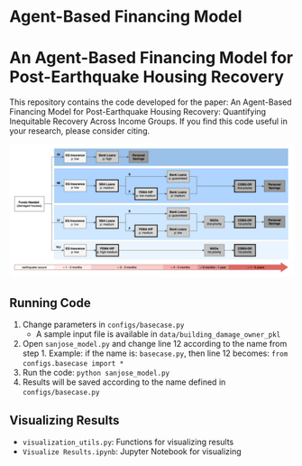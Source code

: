 # Agent-Based Financing Model

# An Agent-Based Financing Model for Post-Earthquake Housing Recovery

This repository contains the code developed for the paper: An Agent-Based Financing Model for Post-Earthquake Housing Recovery: Quantifying Inequitable Recovery Across Income Groups. If you find this code useful in your research, please consider citing.

![FinancingModel.png](FinancingModel.png)

## Running Code

1. Change parameters in `configs/basecase.py`
    - A sample input file is available in `data/building_damage_owner_pkl`
2. Open `sanjose_model.py` and change line 12 according to the name from step 1. Example: if the name is: `basecase.py`, then line 12 becomes: `from configs.basecase import *`
3. Run the code: `python sanjose_model.py`
4. Results will be saved according to the name defined in `configs/basecase.py`

## Visualizing Results

- `visualization_utils.py`: Functions for visualizing results
- `Visualize Results.ipynb`: Jupyter Notebook for visualizing
